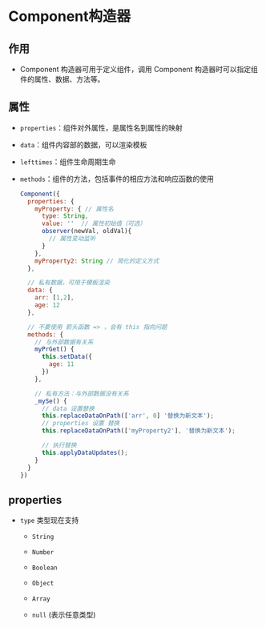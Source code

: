# Component构造器

## 作用

  - Component 构造器可用于定义组件，调用 Component 构造器时可以指定组件的属性、数据、方法等。

## 属性

  - `properties`：组件对外属性，是属性名到属性的映射

  - `data`：组件内容部的数据，可以渲染模板

  - `lefttimes`：组件生命周期生命

  - `methods`：组件的方法，包括事件的相应方法和响应函数的使用

    ```javascript
    Component({
      properties: {
        myProperty: { // 属性名
          type: String,
          value: ''  // 属性初始值（可选）
          observer(newVal, oldVal){
            // 属性变动监听
          }
        },
        myProperty2: String // 简化的定义方式
      },

      // 私有数据，可用于模板渲染
      data: {
        arr: [1,2],
        age: 12
      },

      // 不要使用 箭头函数 => ，会有 this 指向问题
      methods: {
        // 与外部数据有关系
        myPrGet() {
          this.setData({
            age: 11
          })
        },

        // 私有方法：与外部数据没有关系
        _mySe() {
          // data 设置替换
          this.replaceDataOnPath(['arr', 0] '替换为新文本');
          // properties 设置 替换
          this.replaceDataOnPath(['myProperty2'], '替换为新文本');

          // 执行替换
          this.applyDataUpdates();
        }
      }
    })
    ```

## properties

  - `type` 类型现在支持

      - `String`

      - `Number`

      - `Boolean`

      - `Object`

      - `Array`

      - `null` (表示任意类型)
